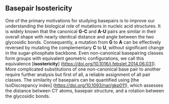 ## Basepair Isostericity

One of the primary motivations for studying basepairs is to improve our understanding the biological role of mutations in nucleic acid structures.
It is widely known that the canonical **G-C** and **A-U** pairs are similar in their overall shape with nearly identical distance and angle between the two glycosidic bonds.
Consequently, a mutation from **G** to **A** can be effectively reversed by mutating the complementary **C** to **U**, without significant change in the sugar-phosphate backbone.
Even non-canonical basepairing classes form groups with equivalent geometric configurations, we call this equivalence [**isostericity**]
(https://doi.org/10.1016/j.febslet.2014.06.031).
More complicated substitutions of one non-canonical base pair to another require further analysis but first of all, a reliable assignment of all pair classes.
The similarity of basepairs can be quantified using [the IsoDiscrepancy index]
(https://doi.org/10.1093/nar/gkp011), which assesses the distance
between C1' atoms, basepair structure, and a rotation between the glycosidic bonds.
<!-- The publication {{{REFERENCE}}} also includes similarity tables for the entire cWW family, which can be found in Tables 3 and 5 {{{WHAT TABLES, WHERE???}}}.  -->

<!-- Tools like [Infernal](https://doi.org/10.1093/bioinformatics/btp157) can utilize structural information (albeit in the form of an MSA) -->


<!-- TODO: CM/Infernal alignment/search něco? {{{NE STACI}}} -->
